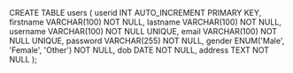 CREATE TABLE users (
    userid INT AUTO_INCREMENT PRIMARY KEY,
    firstname VARCHAR(100) NOT NULL,
    lastname VARCHAR(100) NOT NULL,
    username VARCHAR(100) NOT NULL UNIQUE,
    email VARCHAR(100) NOT NULL UNIQUE,
    password VARCHAR(255) NOT NULL,
    gender ENUM('Male', 'Female', 'Other') NOT NULL,
    dob DATE NOT NULL,
    address TEXT NOT NULL
);
